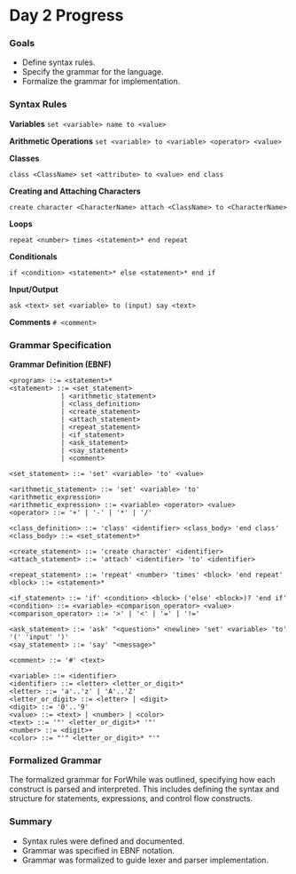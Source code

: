 # Day 2 Progress

### Goals

- Define syntax rules.
- Specify the grammar for the language.
- Formalize the grammar for implementation.

### Syntax Rules

**Variables**
`set <variable> name to <value>`

**Arithmetic Operations**
`set <variable> to <variable> <operator> <value>`

**Classes**


`class <ClassName> set <attribute> to <value> end class`


**Creating and Attaching Characters**

`create character <CharacterName> attach <ClassName> to <CharacterName>`

**Loops**

`repeat <number> times <statement>* end repeat`

**Conditionals**

`if <condition> <statement>* else <statement>* end if`

**Input/Output**

`ask <text> set <variable> to (input) say <text>`

  

**Comments**
`# <comment>`

### Grammar Specification

**Grammar Definition (EBNF)**
```ebnf
<program> ::= <statement>*
<statement> ::= <set_statement>
             | <arithmetic_statement>
             | <class_definition>
             | <create_statement>
             | <attach_statement>
             | <repeat_statement>
             | <if_statement>
             | <ask_statement>
             | <say_statement>
             | <comment>
             
<set_statement> ::= 'set' <variable> 'to' <value>

<arithmetic_statement> ::= 'set' <variable> 'to' <arithmetic_expression>
<arithmetic_expression> ::= <variable> <operator> <value>
<operator> ::= '+' | '-' | '*' | '/'

<class_definition> ::= 'class' <identifier> <class_body> 'end class'
<class_body> ::= <set_statement>*

<create_statement> ::= 'create character' <identifier>
<attach_statement> ::= 'attach' <identifier> 'to' <identifier>

<repeat_statement> ::= 'repeat' <number> 'times' <block> 'end repeat'
<block> ::= <statement>*

<if_statement> ::= 'if' <condition> <block> ('else' <block>)? 'end if'
<condition> ::= <variable> <comparison_operator> <value>
<comparison_operator> ::= '>' | '<' | '=' | '!='

<ask_statement> ::= 'ask' "<question>" <newline> 'set' <variable> 'to' '(' 'input' ')'
<say_statement> ::= 'say' "<message>"

<comment> ::= '#' <text>

<variable> ::= <identifier>
<identifier> ::= <letter> <letter_or_digit>*
<letter> ::= 'a'..'z' | 'A'..'Z'
<letter_or_digit> ::= <letter> | <digit>
<digit> ::= '0'..'9'
<value> ::= <text> | <number> | <color>
<text> ::= '"' <letter_or_digit>* '"'
<number> ::= <digit>+
<color> ::= "'" <letter_or_digit>* "'"

```
### Formalized Grammar
The formalized grammar for ForWhile was outlined, specifying how each construct is parsed and interpreted. This includes defining the syntax and structure for statements, expressions, and control flow constructs.

### Summary
- Syntax rules were defined and documented.
- Grammar was specified in EBNF notation.
- Grammar was formalized to guide lexer and parser implementation.
